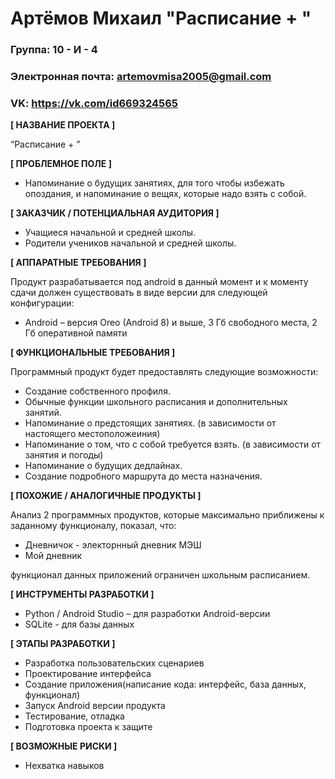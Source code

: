 # Артёмов Михаил "Расписание + "
### Группа: 10 - И - 4

### Электронная почта: artemovmisa2005@gmail.com

### VK: https://vk.com/id669324565 


**[ НАЗВАНИЕ ПРОЕКТА ]**

“Расписание + ”

**[ ПРОБЛЕМНОЕ ПОЛЕ ]**
* Напоминание о будущих занятиях, для того чтобы избежать опоздания, и напоминание о вещях, которые надо взять с собой.

**[ ЗАКАЗЧИК / ПОТЕНЦИАЛЬНАЯ АУДИТОРИЯ ]**
* Учащиеся начальной и средней школы.
* Родители учеников начальной и средней школы.

**[ АППАРАТНЫЕ ТРЕБОВАНИЯ ]**

Продукт разрабатывается под android в данный момент и к моменту сдачи должен существовать в виде версии для следующей конфигурации:
* Android – версия Oreo (Android 8) и выше, 3 Гб свободного места, 2 Гб оперативной памяти

**[ ФУНКЦИОНАЛЬНЫЕ ТРЕБОВАНИЯ ]**

 Программный продукт будет предоставлять следующие возможности:
* Создание собственного профиля.
*	Обычные функции школьного расписания и дополнительных занятий.
*	Напоминание о предстоящих занятиях. (в зависимости от настоящего местоположеиния)
*	Напоминание о том, что с собой требуется взять. (в зависимости от занятия и погоды)
*	Напоминание о будущих дедлайнах.
*	Создание подробного маршрута до места назначения.


**[ ПОХОЖИЕ / АНАЛОГИЧНЫЕ ПРОДУКТЫ ]**

Анализ 2 программных продуктов, которые максимально приближены к заданному функционалу, показал, что:
* Дневничок - электорнный дневник МЭШ
* Мой дневник

функционал данных приложений ограничен школьным расписанием.
 
**[ ИНСТРУМЕНТЫ РАЗРАБОТКИ ]**
*	Python / Android Studio – для разработки Android-версии
*	SQLite - для базы данных

**[ ЭТАПЫ РАЗРАБОТКИ ]**
*	Разработка пользовательских сценариев
*	Проектирование интерфейса
*	Создание приложения(написание кода: интерфейс, база данных, функционал)
*	Запуск Android версии продукта
*	Тестирование, отладка
*	Подготовка проекта к защите

**[ ВОЗМОЖНЫЕ РИСКИ ]**
* Нехватка навыков
